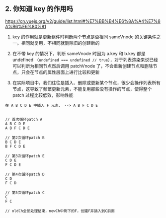 ## 2. 你知道 key 的作用吗

https://cn.vuejs.org/v2/guide/list.html#%E7%BB%B4%E6%8A%A4%E7%8A%B6%E6%80%81

1. key 的作用就是更新组件时判断两个节点是否相同 sameVnode 的关键条件之一。相同就复用，不相同就删除旧的创建新的

2. 在不带 key 的情况下，判断 sameVnode 时因为 a.key 和 b.key 都是 undefined （`undefined === undefined // true`），对于列表渲染来说已经可以判断为相同节点然后调用 patchVnode 了，不会重新创建节点和删除节点，只会在节点的属性层面上进行比较和更新

3. 在实际项目中，我们往往是插入、删除或更新某个节点，很少会操作列表所有节点，这导致了频繁更新元素，不能复用那些没有操作的节点，使得整个 patch 过程比较低效，影响性能

```
在 A B C D E 中插入 F 元素， --> A B F C D E


// 首次循环patch A
A B C D E
A B F C D E

// 第2次循环patch B
B C D E
B F C D E

// 第3次循环patch E
C D E
F C D E

// 第4次循环patch D
C D
F C D

// 第5次循环patch C
C
F C

// oldCh全部处理结束，newCh中剩下的F，创建F并插入到C前面
```
